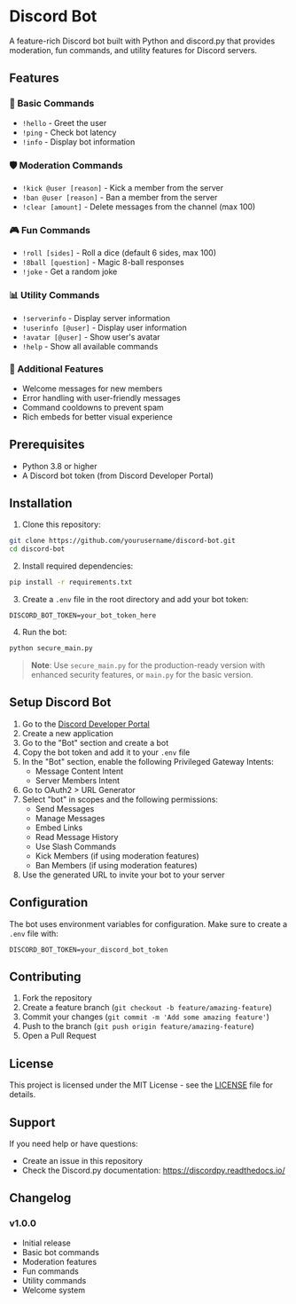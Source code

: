 # Discord Bot

A feature-rich Discord bot built with Python and discord.py that provides moderation, fun commands, and utility features for Discord servers.

## Features

### 🔧 Basic Commands
- `!hello` - Greet the user
- `!ping` - Check bot latency
- `!info` - Display bot information

### 🛡️ Moderation Commands
- `!kick @user [reason]` - Kick a member from the server
- `!ban @user [reason]` - Ban a member from the server
- `!clear [amount]` - Delete messages from the channel (max 100)

### 🎮 Fun Commands
- `!roll [sides]` - Roll a dice (default 6 sides, max 100)
- `!8ball [question]` - Magic 8-ball responses
- `!joke` - Get a random joke

### 📊 Utility Commands
- `!serverinfo` - Display server information
- `!userinfo [@user]` - Display user information
- `!avatar [@user]` - Show user's avatar
- `!help` - Show all available commands

### 🎉 Additional Features
- Welcome messages for new members
- Error handling with user-friendly messages
- Command cooldowns to prevent spam
- Rich embeds for better visual experience

## Prerequisites

- Python 3.8 or higher
- A Discord bot token (from Discord Developer Portal)

## Installation

1. Clone this repository:
```bash
git clone https://github.com/yourusername/discord-bot.git
cd discord-bot
```

2. Install required dependencies:
```bash
pip install -r requirements.txt
```

3. Create a `.env` file in the root directory and add your bot token:
```
DISCORD_BOT_TOKEN=your_bot_token_here
```

4. Run the bot:
```bash
python secure_main.py
```

> **Note**: Use `secure_main.py` for the production-ready version with enhanced security features, or `main.py` for the basic version.

## Setup Discord Bot

1. Go to the [Discord Developer Portal](https://discord.com/developers/applications)
2. Create a new application
3. Go to the "Bot" section and create a bot
4. Copy the bot token and add it to your `.env` file
5. In the "Bot" section, enable the following Privileged Gateway Intents:
   - Message Content Intent
   - Server Members Intent
6. Go to OAuth2 > URL Generator
7. Select "bot" in scopes and the following permissions:
   - Send Messages
   - Manage Messages
   - Embed Links
   - Read Message History
   - Use Slash Commands
   - Kick Members (if using moderation features)
   - Ban Members (if using moderation features)
8. Use the generated URL to invite your bot to your server

## Configuration

The bot uses environment variables for configuration. Make sure to create a `.env` file with:

```
DISCORD_BOT_TOKEN=your_discord_bot_token
```

## Contributing

1. Fork the repository
2. Create a feature branch (`git checkout -b feature/amazing-feature`)
3. Commit your changes (`git commit -m 'Add some amazing feature'`)
4. Push to the branch (`git push origin feature/amazing-feature`)
5. Open a Pull Request

## License

This project is licensed under the MIT License - see the [LICENSE](LICENSE) file for details.

## Support

If you need help or have questions:
- Create an issue in this repository
- Check the Discord.py documentation: https://discordpy.readthedocs.io/

## Changelog

### v1.0.0
- Initial release
- Basic bot commands
- Moderation features
- Fun commands
- Utility commands
- Welcome system
